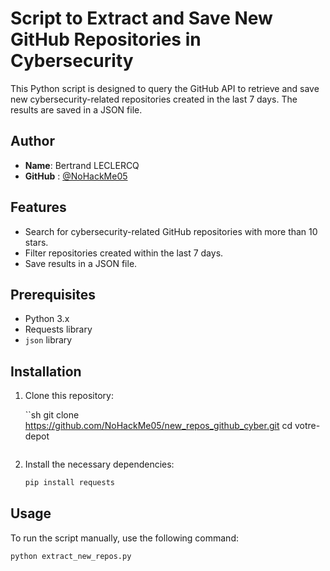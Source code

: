 # Script to Extract and Save New GitHub Repositories in Cybersecurity

This Python script is designed to query the GitHub API to retrieve and save new cybersecurity-related repositories created in the last 7 days. The results are saved in a JSON file.

## Author

- **Name**: Bertrand LECLERCQ
- **GitHub** : [@NoHackMe05](https://github.com/NoHackMe05)

## Features

- Search for cybersecurity-related GitHub repositories with more than 10 stars.
- Filter repositories created within the last 7 days.
- Save results in a JSON file.

## Prerequisites

- Python 3.x
- Requests library
- `json` library

## Installation

1. Clone this repository:

    ``sh
    git clone https://github.com/NoHackMe05/new_repos_github_cyber.git
    cd votre-depot
    ```

2. Install the necessary dependencies:

    ```sh
    pip install requests
    ```

## Usage

To run the script manually, use the following command:

```sh
python extract_new_repos.py
```